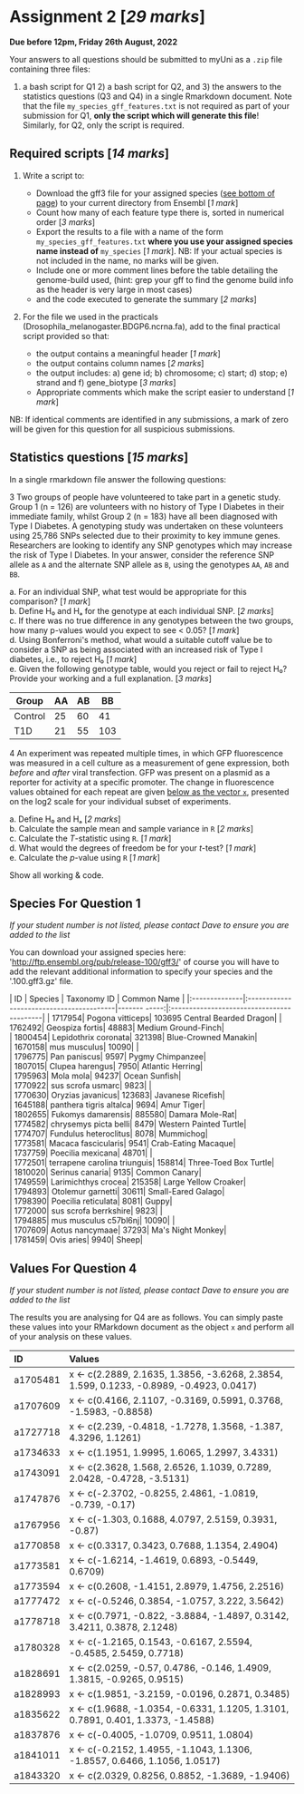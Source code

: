 # Assignment 2 [*29 marks*]

**Due before 12pm, Friday 26th August, 2022**

Your answers to all questions should be submitted to myUni as a `.zip` file containing three files:
1) a bash script for Q1 2) a bash script for Q2, and 3) the answers to the statistics questions (Q3 and Q4) in a single Rmarkdown document.
Note that the file `my_species_gff_features.txt` is not required as part of your submission for Q1, **only the script which will generate this file**!
Similarly, for Q2, only the script is required.

## Required scripts [*14 marks*]

1. Write a script to:
    + Download the gff3 file for your assigned species ([see bottom of page](#species-for-question-1)) to your current directory from Ensembl [*1 mark*]
    + Count how many of each feature type there is, sorted in numerical order [*3 marks*]
    + Export the results to a file with a name of the form `my_species_gff_features.txt` **where you use your assigned species name instead of** `my_species` [*1 mark*].
    NB: If your actual species is not included in the name, no marks will be given.
    + Include one or more comment lines before the table detailing the genome-build used, (hint: grep your gff to find the genome build info as the header is very large in most cases)
    + and the code executed to generate the summary [*2 marks*]
    
2. For the file we used in the practicals (Drosophila_melanogaster.BDGP6.ncrna.fa), add to the final practical script provided so that:
    + the output contains a meaningful header [*1 mark*]
    + the output contains column names [*2 marks*]
    + the output includes: a) gene id; b) chromosome; c) start; d) stop; e) strand and f) gene_biotype [*3 marks*]
    + Appropriate comments which make the script easier to understand [*1 mark*]
    
NB: If identical comments are identified in any submissions, a mark of zero will be given for this question for all suspicious submissions.

## Statistics questions [*15 marks*]

In a single rmarkdown file answer the following questions:

3 Two groups of people have volunteered to take part in a genetic study. Group 1 (n = 126) are volunteers with no history of Type I Diabetes in their immediate family, whilst Group 2 (n = 183) have all been diagnosed with Type I Diabetes. A genotyping study was undertaken on these volunteers using 25,786 SNPs selected due to their proximity to key immune genes.
Researchers are looking to identify any SNP genotypes which may increase the risk of Type I Diabetes. In your answer, consider the reference SNP allele as `A` and the alternate SNP allele as `B`, using the genotypes `AA`, `AB` and `BB`.

a. For an individual SNP, what test would be appropriate for this comparison? [*1 mark*]  
b. Define H₀ and Hₐ for the genotype at each individual SNP. [*2 marks*]  
c. If there was no true difference in any genotypes between the two groups, how many p-values would you expect to see < 0.05? [*1 mark*]  
d. Using Bonferroni's method, what would a suitable cutoff value be to consider a SNP as being associated with an increased risk of Type I diabetes, i.e., to reject H₀ [*1 mark*]  
e. Given the following genotype table, would you reject or fail to reject H₀? Provide your working and a full explanation. [*3 marks*]

| Group | AA   | AB  | BB |
| ----- | ---- | --- | --- |
| Control | 25 | 60  | 41 |
| T1D     | 21 | 55 | 103 |


4 An experiment was repeated multiple times, in which GFP fluorescence was measured in a cell culture as a measurement of gene expression, both *before* and *after* viral transfection.
GFP was present on a plasmid as a reporter for activity at a specific promoter.
The change in fluorescence values obtained for each repeat are given [below as the vector `x`](#values-for-question-4), presented on the log2 scale for your individual subset of experiments.  

a. Define H₀ and Hₐ [*2 marks*]  
b. Calculate the sample mean and sample variance in `R` [*2 marks*]  
c. Calculate the *T*-statistic using `R`. [*1 mark*]  
d. What would the degrees of freedom be for your *t*-test? [*1 mark*]  
e. Calculate the *p*-value using `R` [*1 mark*]

Show all working & code.

## Species For Question 1

*If your student number is not listed, please contact Dave to ensure you are added to the list*

You can download your assigned species here: 'http://ftp.ensembl.org/pub/release-100/gff3/' of course you will have to add the relevant additional information to specify your species and the '.100.gff3.gz' file. 

| ID            | Species                                  | Taxonomy ID         | Common Name                               |
|:--------------|:-----------------------------------------|-------        -----:|:------------------------------------------|
|        1717954|                          Pogona vitticeps|                103695                     Central Bearded Dragon|
|        1762492|                           Geospiza fortis|                48883|                        Medium Ground-Finch|          
|        1800454|                      Lepidothrix coronata|               321398|                       Blue-Crowned Manakin|          
|        1670158|                              mus musculus|                10090|                                         |          
|        1796775|                              Pan paniscus|                 9597|                           Pygmy Chimpanzee|          
|        1807015|                           Clupea harengus|                 7950|                           Atlantic Herring|          
|        1795963|                                 Mola mola|                94237|                              Ocean Sunfish|          
|        1770922|                         sus scrofa usmarc|                 9823|                                         |          
|        1770630|                         Oryzias javanicus|               123683|                          Javanese Ricefish|          
|        1645188|                   panthera tigris altalca|                 9694|                                 Amur Tiger|          
|        1802655|                        Fukomys damarensis|               885580|                            Damara Mole-Rat|          
|        1774582|                     chrysemys picta belli|                 8479|                     Western Painted Turtle|          
|        1774707|                     Fundulus heteroclitus|                 8078|                                  Mummichog|          
|        1773581|                       Macaca fascicularis|                 9541|                        Crab-Eating Macaque|          
|        1737759|                         Poecilia mexicana|                48701|                                         |          
|        1772501|              terrapene carolina triunguis|               158814|                      Three-Toed Box Turtle|          
|        1810020|                           Serinus canaria|                 9135|                              Common Canary|          
|        1749559|                       Larimichthys crocea|               215358|                       Large Yellow Croaker|          
|        1794893|                         Otolemur garnetti|                30611|                         Small-Eared Galago|          
|        1798390|                       Poecilia reticulata|                 8081|                                      Guppy|          
|        1772000|                     sus scrofa berrkshire|                 9823|                                         |          
|        1794885|                     mus musculus c57bl6nj|                10090|                                         |          
|        1707609|                           Aotus nancymaae|                37293|                          Ma's Night Monkey|          
|        1781459|                                Ovis aries|                 9940|                                      Sheep|


## Values For Question 4

*If your student number is not listed, please contact Dave to ensure you are added to the list*

The results you are analysing for Q4 are as follows.
You can simply paste these values into your RMarkdown document as the object `x` and perform all of your analysis on these values.

| ID       | Values                                                                                   |
|:---------|:-----------------------------------------------------------------------------------------|
| a1705481 | x <- c(2.2889, 2.1635, 1.3856, -3.6268, 2.3854, 1.599, 0.1233, -0.8989, -0.4923, 0.0417) |
| a1707609 | x <- c(0.4166, 2.1107, -0.3169, 0.5991, 0.3768, -1.5983, -0.8858)                        |
| a1727718 | x <- c(2.239, -0.4818, -1.7278, 1.3568, -1.387, 4.3296, 1.1261)                          |
| a1734633 | x <- c(1.1951, 1.9995, 1.6065, 1.2997, 3.4331)                                           |
| a1743091 | x <- c(2.3628, 1.568, 2.6526, 1.1039, 0.7289, 2.0428, -0.4728, -3.5131)                  |
| a1747876 | x <- c(-2.3702, -0.8255, 2.4861, -1.0819, -0.739, -0.17)                                 |
| a1767956 | x <- c(-1.303, 0.1688, 4.0797, 2.5159, 0.3931, -0.87)                                    |
| a1770858 | x <- c(0.3317, 0.3423, 0.7688, 1.1354, 2.4904)                                           |
| a1773581 | x <- c(-1.6214, -1.4619, 0.6893, -0.5449, 0.6709)                                        |
| a1773594 | x <- c(0.2608, -1.4151, 2.8979, 1.4756, 2.2516)                                          |
| a1777472 | x <- c(-0.5246, 0.3854, -1.0757, 3.222, 3.5642)                                          |
| a1778718 | x <- c(0.7971, -0.822, -3.8884, -1.4897, 0.3142, 3.4211, 0.3878, 2.1248)                 |
| a1780328 | x <- c(-1.2165, 0.1543, -0.6167, 2.5594, -0.4585, 2.5459, 0.7718)                        |
| a1828691 | x <- c(2.0259, -0.57, 0.4786, -0.146, 1.4909, 1.3815, -0.9265, 0.9515)                   |
| a1828993 | x <- c(1.9851, -3.2159, -0.0196, 0.2871, 0.3485)                                         |
| a1835622 | x <- c(1.9688, -1.0354, -0.6331, 1.1205, 1.3101, 0.7891, 0.401, 1.3373, -1.4588)         |
| a1837876 | x <- c(-0.4005, -1.0709, 0.9511, 1.0804)                                                 |
| a1841011 | x <- c(-0.2152, 1.4955, -1.1043, 1.1306, -1.8557, 0.6466, 1.1056, 1.0517)                |
| a1843320 | x <- c(2.0329, 0.8256, 0.8852, -1.3689, -1.9406) 
